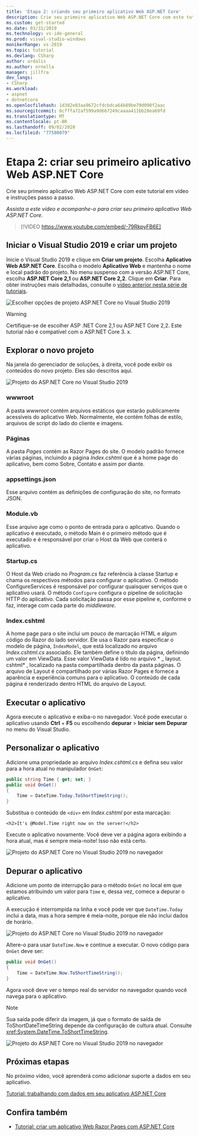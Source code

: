 ```yaml
---
title: 'Etapa 2: criando seu primeiro aplicativo Web ASP.NET Core'
description: Crie seu primeiro aplicativo Web ASP.NET Core com este tutorial em vídeo e instruções passo a passo.
ms.custom: get-started
ms.date: 03/31/2019
ms.technology: vs-ide-general
ms.prod: visual-studio-windows
monikerRange: vs-2019
ms.topic: tutorial
ms.devlang: CSharp
author: ardalis
ms.author: ornella
manager: jillfra
dev_langs:
- CSharp
ms.workload:
- aspnet
- dotnetcore
ms.openlocfilehash: 1d382e83aa9672cfdcbdca64b89be79d090f2aac
ms.sourcegitcommit: 6cfffa72af599a9d667249caaaa411bb28ea69fd
ms.translationtype: MT
ms.contentlocale: pt-BR
ms.lasthandoff: 09/02/2020
ms.locfileid: "77580079"
---
```

# <a name="step-2-create-your-first-aspnet-core-web-app"></a>Etapa 2: criar seu primeiro aplicativo Web ASP.NET Core

Crie seu primeiro aplicativo Web ASP.NET Core com este tutorial em vídeo e instruções passo a passo.

_Assista a este vídeo e acompanhe-o para criar seu primeiro aplicativo Web ASP.NET Core._

> [!VIDEO https://www.youtube.com/embed/-79RkpyFB6E]

## <a name="start-visual-studio-2019-and-create-a-new-project"></a>Iniciar o Visual Studio 2019 e criar um projeto

Inicie o Visual Studio 2019 e clique em **Criar um projeto**. Escolha **Aplicativo Web ASP.NET Core**. Escolha o modelo **Aplicativo Web** e mantenha o nome e local padrão do projeto. No menu suspenso com a versão ASP.NET Core, escolha **ASP.NET Core 2,1** ou **ASP.NET Core 2,2**. Clique em **Criar**. Para obter instruções mais detalhadas, consulte o [vídeo anterior nesta série de tutoriais](tutorial-aspnet-core-ef-step-01.md).

![Escolher opções de projeto ASP.NET Core no Visual Studio 2019](media/vs-2019/vs2019-choose-aspnetcore-project.png)

> [!WARNING]
> Certifique-se de escolher ASP .NET Core 2,1 ou ASP.NET Core 2,2. Este tutorial não é compatível com o ASP.NET Core 3. x.

## <a name="explore-the-new-project"></a>Explorar o novo projeto

Na janela do gerenciador de soluções, à direita, você pode exibir os conteúdos do novo projeto. Eles são descritos aqui.

![Projeto do ASP.NET Core no Visual Studio 2019](media/vs-2019/vs2019-solution-explorer.png)

### <a name="wwwroot"></a>wwwroot

A pasta *wwwroot* contém arquivos estáticos que estarão publicamente acessíveis do aplicativo Web. Normalmente, ele contém folhas de estilo, arquivos de script do lado do cliente e imagens.

### <a name="pages"></a>Páginas

A pasta *Pages* contém as Razor Pages do site. O modelo padrão fornece várias páginas, incluindo a página *Index.cshtml* que é a home page do aplicativo, bem como Sobre, Contato e assim por diante.

### <a name="appsettingsjson"></a>appsettings.json

Esse arquivo contém as definições de configuração do site, no formato JSON.

### <a name="programcs"></a>Module.vb

Esse arquivo age como o ponto de entrada para o aplicativo. Quando o aplicativo é executado, o método Main é o primeiro método que é executado e é responsável por criar o Host da Web que conterá o aplicativo.

### <a name="startupcs"></a>Startup.cs

O Host da Web criado no *Program.cs* faz referência à classe Startup e chama os respectivos métodos para configurar o aplicativo. O método ConfigureServices é responsável por configurar quaisquer serviços que o aplicativo usará. O método `Configure` configura o pipeline de solicitação HTTP do aplicativo. Cada solicitação passa por esse pipeline e, conforme o faz, interage com cada parte do *middleware*.

### <a name="indexcshtml"></a>Index.cshtml

A home page para o site inclui um pouco de marcação HTML e algum código do Razor do lado servidor. Ele usa o Razor para especificar o modelo de página, `IndexModel`, que está localizado no arquivo *Index.cshtml.cs* associado. Ele também define o título da página, definindo um valor em ViewData. Esse valor ViewData é lido no arquivo * \_ layout. cshtml* , localizado na pasta compartilhada dentro da pasta páginas. O arquivo de Layout é compartilhado por várias Razor Pages e fornece a aparência e experiência comuns para o aplicativo. O conteúdo de cada página é renderizado dentro HTML do arquivo de Layout.

## <a name="run-the-application"></a>Executar o aplicativo

Agora execute o aplicativo e exiba-o no navegador. Você pode executar o aplicativo usando **Ctrl** + **F5** ou escolhendo **depurar**  >  **Iniciar sem Depurar** no menu do Visual Studio.

## <a name="customize-the-application"></a>Personalizar o aplicativo

Adicione uma propriedade ao arquivo *Index.cshtml.cs* e defina seu valor para a hora atual no manipulador `OnGet`:

```csharp
public string Time { get; set; }
public void OnGet()
{
    Time = DateTime.Today.ToShortTimeString();
}
```

Substitua o conteúdo de `<div>` em *Index.cshtml* por esta marcação:

```cshtml
<h2>It's @Model.Time right now on the server!</h2>
```

Execute o aplicativo novamente. Você deve ver a página agora exibindo a hora atual, mas é sempre meia-noite! Isso não está certo.

![Projeto do ASP.NET Core no Visual Studio 2019 no navegador](media/vs-2019/vs2019-app-in-browser.png)

## <a name="debug-the-application"></a>Depurar o aplicativo

Adicione um ponto de interrupção para o método `OnGet` no local em que estamos atribuindo um valor para `Time` e, dessa vez, comece a depurar o aplicativo.

A execução é interrompida na linha e você pode ver que `DateTime.Today` inclui a data, mas a hora sempre é meia-noite, porque ele não inclui dados de horário. 

![Projeto do ASP.NET Core no Visual Studio 2019 no navegador](media/vs-2019/vs2019-breakpoint.png)

Altere-o para usar `DateTime.Now` e continue a executar. O novo código para `OnGet` deve ser:

```csharp
public void OnGet()
{
    Time = DateTime.Now.ToShortTimeString();
}
```

Agora você deve ver o tempo real do servidor no navegador quando você navega para o aplicativo.

> [!NOTE]
> Sua saída pode diferir da imagem, já que o formato de saída de ToShortDateTimeString depende da configuração de cultura atual. Consulte <xref:System.DateTime.ToShortTimeString>.

![Projeto do ASP.NET Core no Visual Studio 2019 no navegador](media/vs-2019/vs2019-app-fixed-in-browser.png)

## <a name="next-steps"></a>Próximas etapas

No próximo vídeo, você aprenderá como adicionar suporte a dados em seu aplicativo.

[Tutorial: trabalhando com dados em seu aplicativo ASP.NET Core](tutorial-aspnet-core-ef-step-03.md)

## <a name="see-also"></a>Confira também

- [Tutorial: criar um aplicativo Web Razor Pages com ASP.NET Core](/aspnet/core/tutorials/razor-pages/?view=aspnetcore-2.1)
